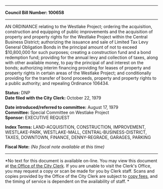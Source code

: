 * * * * *  
  
**Council Bill Number: [](#h0)[](#h2)100658**  
  
* * * * *  
  
AN ORDINANCE relating to the Westlake Project; ordering the acquisition, construction and equipping of public improvements and the acquisition of property and property rights for the Westlake Project within the Central Business District; authorizing the issuance and sale of Limited Tax Levy General Obligation Bonds in the principal amount of not to exceed $10,800,000 for such purposes; creating a construction fund and a bond redemption fund; providing for the annual levy and collection of taxes, along with other available money, to pay the principal of and interest on the bonds; authorizing interim financing providing for leases of property and property rights in certain areas of the Westlake Project; and conditionally providing for the transfer of bond proceeds, property and property rights to a public authority; and repealing Ordinance 106434.  
  
**Status:** DNP   
**Date filed with the City Clerk:** October 22, 1979   
  
**Date introduced/referred to committee:** August 17, 1979   
**Committee:** Special Committee on Westlake Project   
**Sponsor:** EXECUTIVE REQUEST   
  
**Index Terms:** LAND-ACQUISITION, CONSTRUCTION, IMPROVEMENT, WESTLAKE-PARK, WESTLAKE-MALL, CENTRAL-BUSINESS-DISTRICT, TAXES, DOWNTOWN, FINANCE, DENNY-REGRADE, GARAGES, PARKING  
  
**Fiscal Note:** *(No fiscal note available at this time)*  
  
* * * * *  
  
*No text for this document is available on-line. You may view this document at [the Office of the City Clerk](http://www.seattle.gov/leg/clerk/contactUs.htm). If you are unable to visit the Clerk's Office, you may request a copy or scan be made for you by Clerk staff. Scans and copies provided by the Office of the City Clerk are subject to [copy fees](http://clerk.seattle.gov/~public/clerkfees.htm), and the timing of service is dependent on the availability of staff. *  
  
  
